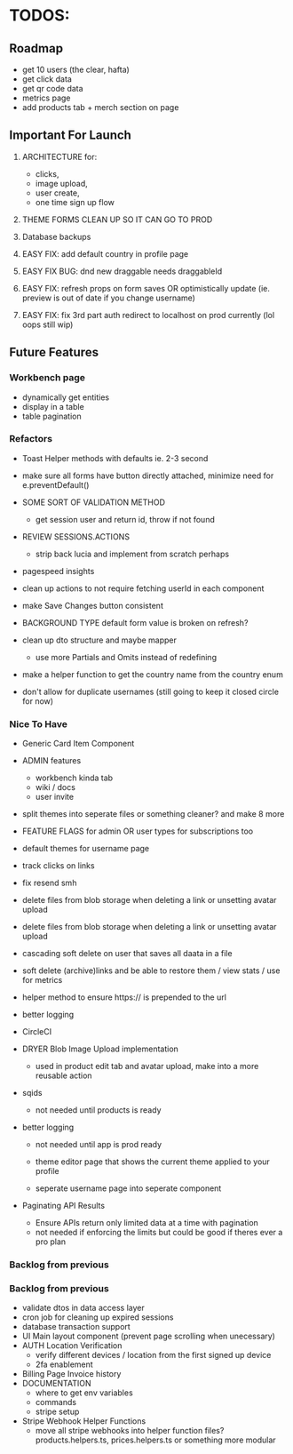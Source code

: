 # TODOS:

## Roadmap

- get 10 users (the clear, hafta)
- get click data
- get qr code data
- metrics page
- add products tab + merch section on page

## Important For Launch

1. ARCHITECTURE for:

   - clicks,
   - image upload,
   - user create,
   - one time sign up flow

2. THEME FORMS CLEAN UP SO IT CAN GO TO PROD

3. Database backups

4. EASY FIX: add default country in profile page

5. EASY FIX BUG: dnd new draggable needs draggableId

6. EASY FIX: refresh props on form saves OR optimistically update (ie. preview is out of date if you change username)

7. EASY FIX: fix 3rd part auth redirect to localhost on prod currently (lol oops still wip)

## Future Features

### Workbench page

- dynamically get entities
- display in a table
- table pagination

### Refactors

- Toast Helper methods with defaults ie. 2-3 second

- make sure all forms have button directly attached, minimize need for e.preventDefault()

- SOME SORT OF VALIDATION METHOD

  - get session user and return id, throw if not found

- REVIEW SESSIONS.ACTIONS

  - strip back lucia and implement from scratch perhaps

- pagespeed insights
- clean up actions to not require fetching userId in each component
- make Save Changes button consistent
- BACKGROUND TYPE default form value is broken on refresh?
- clean up dto structure and maybe mapper
  - use more Partials and Omits instead of redefining
- make a helper function to get the country name from the country enum

- don't allow for duplicate usernames (still going to keep it closed circle for now)

### Nice To Have

- Generic Card Item Component

- ADMIN features

  - workbench kinda tab
  - wiki / docs
  - user invite

- split themes into seperate files or something cleaner? and make 8 more
- FEATURE FLAGS for admin OR user types for subscriptions too

- default themes for username page

- track clicks on links
- fix resend smh
- delete files from blob storage when deleting a link or unsetting avatar upload
- delete files from blob storage when deleting a link or unsetting avatar upload
- cascading soft delete on user that saves all daata in a file
- soft delete (archive)links and be able to restore them / view stats / use for metrics
- helper method to ensure https:// is prepended to the url
- better logging
- CircleCI

- DRYER Blob Image Upload implementation
  - used in product edit tab and avatar upload, make into a more reusable action
- sqids
  - not needed until products is ready
- better logging

  - not needed until app is prod ready

  - theme editor page that shows the current theme applied to your profile
  - seperate username page into seperate component

- Paginating API Results
  - Ensure APIs return only limited data at a time with pagination
  - not needed if enforcing the limits but could be good if theres ever a pro plan

### Backlog from previous

### Backlog from previous

- validate dtos in data access layer
- cron job for cleaning up expired sessions
- database transaction support
- UI Main layout component (prevent page scrolling when unecessary)
- AUTH Location Verification
  - verify different devices / location from the first signed up device
  - 2fa enablement
- Billing Page Invoice history
- DOCUMENTATION
  - where to get env variables
  - commands
  - stripe setup
- Stripe Webhook Helper Functions
  - move all stripe webhooks into helper function files? products.helpers.ts, prices.helpers.ts or something more modular
